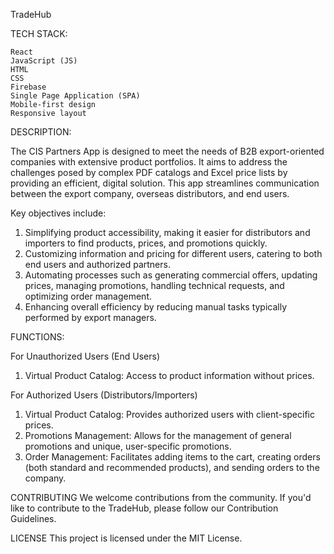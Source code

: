 TradeHub

TECH STACK:

    React
    JavaScript (JS)
    HTML
    CSS
    Firebase
    Single Page Application (SPA)
    Mobile-first design
    Responsive layout

DESCRIPTION:

The CIS Partners App is designed to meet the needs of B2B export-oriented companies with extensive product portfolios. It aims to address the challenges posed by complex PDF catalogs and Excel price lists by providing an efficient, digital solution. This app streamlines communication between the export company, overseas distributors, and end users. 

Key objectives include:

1. Simplifying product accessibility, making it easier for distributors and importers to find products, prices, and promotions quickly.
2. Customizing information and pricing for different users, catering to both end users and authorized partners.
3. Automating processes such as generating commercial offers, updating prices, managing promotions, handling technical requests, and optimizing order management.
4. Enhancing overall efficiency by reducing manual tasks typically performed by export managers.


FUNCTIONS:

For Unauthorized Users (End Users)
1. Virtual Product Catalog: Access to product information without prices.

For Authorized Users (Distributors/Importers)
1. Virtual Product Catalog: Provides authorized users with client-specific prices.
2. Promotions Management: Allows for the management of general promotions and unique, user-specific promotions.
3. Order Management: Facilitates adding items to the cart, creating orders (both standard and recommended products), and sending orders to the company.

CONTRIBUTING
We welcome contributions from the community. If you'd like to contribute to the TradeHub, please follow our Contribution Guidelines.

LICENSE
This project is licensed under the MIT License.



